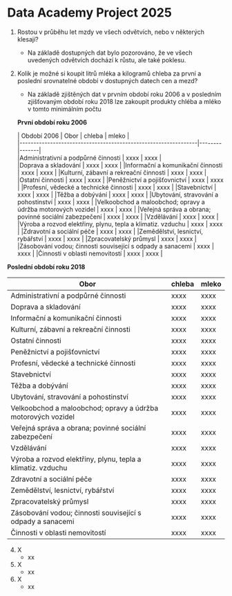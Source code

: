 # <b>Data Academy Project 2025</b>


1. Rostou v průběhu let mzdy ve všech odvětvích, nebo v některých klesají?
   - Na základě dostupných dat bylo pozorováno, že ve všech uvedených odvětvích dochází k růstu, ale také poklesu.
2. Kolik je možné si koupit litrů mléka a kilogramů chleba za první a poslední srovnatelné období v dostupných datech cen a mezd?
   - Na základě zjištěných dat v prvním období roku 2006 a v posledním zjišťovaným období roku 2018 lze zakoupit produkty chléba a mléko v tomto minimálním počtu

   <b> První období roku 2006 </b>
   
   | Období 2006 | Obor                                             | chleba | mleko |         
   |----------------------------------------------------------------|--------|-------|        
   |Administrativní a podpůrné činnosti                             | xxxx   | xxxx  |         
   |Doprava a skladování                                            | xxxx   | xxxx  |
   |Informační a komunikační činnosti                               | xxxx   | xxxx  |
   |Kulturní, zábavní a rekreační činnosti                          | xxxx   | xxxx  |
   |Ostatní činnosti                                                | xxxx   | xxxx  |
   |Peněžnictví a pojišťovnictví                                    | xxxx   | xxxx  |
   |Profesní, vědecké a technické činnosti                          | xxxx   | xxxx  |
   |Stavebnictví                                                    | xxxx   | xxxx  |
   |Těžba a dobývání                                                | xxxx   | xxxx  |
   |Ubytování, stravování a pohostinství                            | xxxx   | xxxx  |
   |Velkoobchod a maloobchod; opravy a údržba motorových vozidel    | xxxx   | xxxx  |
   |Veřejná správa a obrana; povinné sociální zabezpečení           | xxxx   | xxxx  |
   |Vzdělávání                                                      | xxxx   | xxxx  |
   |Výroba a rozvod elektřiny, plynu, tepla a klimatiz. vzduchu     | xxxx   | xxxx  |
   |Zdravotní a sociální péče                                       | xxxx   | xxxx  |
   |Zemědělství, lesnictví, rybářství                               | xxxx   | xxxx  |
   |Zpracovatelský průmysl                                          | xxxx   | xxxx  |
   |Zásobování vodou; činnosti související s odpady a sanacemi      | xxxx   | xxxx  |
   |Činnosti v oblasti nemovitostí                                  | xxxx   | xxxx  |
   
  <b> Poslední období roku 2018 </b>

  | Obor                                                           | chleba | mleko |
   |----------------------------------------------------------------|--------|-------|
   |Administrativní a podpůrné činnosti                             | xxxx   | xxxx  |
   |Doprava a skladování                                            | xxxx   | xxxx  |
   |Informační a komunikační činnosti                               | xxxx   | xxxx  |
   |Kulturní, zábavní a rekreační činnosti                          | xxxx   | xxxx  |
   |Ostatní činnosti                                                | xxxx   | xxxx  |
   |Peněžnictví a pojišťovnictví                                    | xxxx   | xxxx  |
   |Profesní, vědecké a technické činnosti                          | xxxx   | xxxx  |
   |Stavebnictví                                                    | xxxx   | xxxx  |
   |Těžba a dobývání                                                | xxxx   | xxxx  |
   |Ubytování, stravování a pohostinství                            | xxxx   | xxxx  |
   |Velkoobchod a maloobchod; opravy a údržba motorových vozidel    | xxxx   | xxxx  |
   |Veřejná správa a obrana; povinné sociální zabezpečení           | xxxx   | xxxx  |
   |Vzdělávání                                                      | xxxx   | xxxx  |
   |Výroba a rozvod elektřiny, plynu, tepla a klimatiz. vzduchu     | xxxx   | xxxx  |
   |Zdravotní a sociální péče                                       | xxxx   | xxxx  |
   |Zemědělství, lesnictví, rybářství                               | xxxx   | xxxx  |
   |Zpracovatelský průmysl                                          | xxxx   | xxxx  |
   |Zásobování vodou; činnosti související s odpady a sanacemi      | xxxx   | xxxx  |
   |Činnosti v oblasti nemovitostí                                  | xxxx   | xxxx  |

4. X
   - xx
5. X
   - xx
6. X
   - xx
